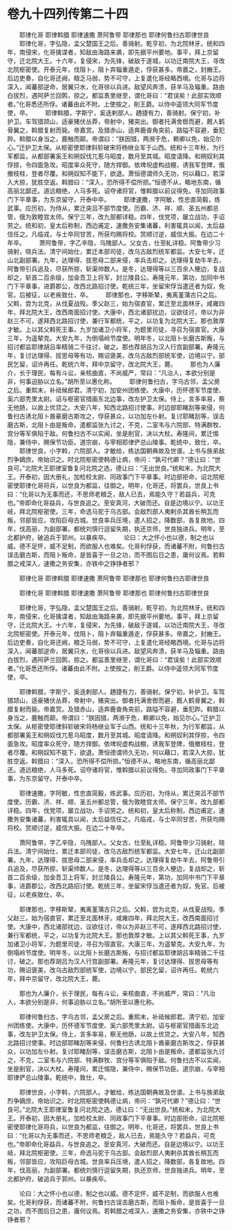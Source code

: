 # 卷九十四列传第二十四

　　耶律化哥 耶律斡腊 耶律速撒 萧阿鲁带 耶律那也 耶律何鲁扫古耶律世良 　　耶律化哥，字弘隐，孟父楚国王之后。善骑射。乾亨初，为北院林牙。统和四年，南侵宋，化哥擒谍者，知敌由海路来袭，即先据平州要地。事平，拜上京留守，迁北院大王。十六年，复侵宋，为先锋，破敌于遂城，以功迁南院大王，寻改北院枢密使。开泰元年，伐阻卜，阻卜弃辎重遁走，俘获甚多。帝嘉之，封豳王。后边吏奏，自化哥还阙，粮乏马弱，势不可守，上复遣化哥经略西境。化哥与边将深入，闻蕃部逆命，居翼只水，化哥徐以兵进。敌望风奔溃，获羊马及辎重。路由白拔烈，遇阿萨兰回鹘，掠之。都监褭里继至，谓化哥曰：“君误矣！此部实效顺者。”化哥悉还所俘。诸蕃由此不附。上使按之，削王爵。以侍中遥领大同军节度使，卒。 　　耶律斡腊，字斯宁，奚迭剌部人。趫捷有力，善骑射。保宁初，补护卫。车驾猎颉山，适豪猪伏丛莽，帝射中，猪突出。御者托满舍辔而避，厩人鹤骨翼之，斡腊复射而毙。帝嘉赏。及猎赤山，适奔鹿奋角突前，路隘不容避，垂犯跸。斡腊以身当之，鹿触而颠。帝谓曰：“朕因猎，两濒于危，赖卿以免，始见尔心。”迁护卫太保。从枢密使耶律斜轸破宋将杨继业军于山西。统和十三年秋，为行军都监，从都部署奚王和朔奴伐兀惹乌昭度，数月至其城。昭度请降。和朔奴利其俘掠，令四面急攻。昭度率众死守，随方捍御。依埤堄虚构战棚，诱我军登陴，俄撤枝柱，登者尽覆。和朔奴知不能下，欲退。萧恒德谓师久无功，何以藉口，若深入大掠，犹胜空返。斡腊曰：“深入，恐所得不偿所损。”恒德不从，略地东南，循高丽北鄙还。道远粮绝，人马多死。诏夺诸将官，惟斡腊以前议得免。寻加同政事门下平章事，为东京留守。开泰中卒。 　　耶律速撒，字阿敏，性忠直简毅，练武事。应历初，为侍从，累迁突吕不部节度使。历霸、济、祥、顺、圣五州都总管，俄为敦睦宫太师。保宁三年，改九部都详稳。四年，伐党项，屡立战功，手诏劳之。统和初，皇太后称制，西边甫定，速撒务安集诸蕃，利害辄具以闻，太后益信任之。凡临戎，与士卒同甘苦，所获均赐将校。赏顺讨逆，威信大振。在边二十年卒。 　　萧阿鲁带，字乙辛隐，乌隗部人。父女古，仕至糺详稳。阿鲁带少习骑射，晓兵法。清宁间始仕，累迁本部司徒，改乌古敌烈统军都监。大安七年，迁山北副部署。九年，达理得、拔思母二部来侵，率兵击却之。达理得复劫牛羊去，阿鲁带引兵追及，尽获所掠，斩渠帅数人。是冬，达理得等以三百余人梗边，复战却之，斩首二百余级，加金吾卫上将军，封兰陵县公。寿隆元年，第功，加同中书门下平章事，进爵郡公，改西北路招讨使。乾统三年，坐留宋俘当遣还者为奴，免官。后被征，以老疾致仕，卒。 　　耶律那也，字移斯辇，夷离堇蒲古只之后。父斡，尝为北克，从伐夏战殁。季父赵三，始为宿直官，累迁至北面林牙。咸雍四年，拜北院大王，改西南面招讨使。大康中，西北诸部扰边，议欲往讨，帝以为非赵三不可，遂拜西北路招讨使，兼行军都统，平之，以功复为北院大王。那也敦厚才敏。上以其父斡死王事，九岁加诸卫小将军，为题里司徒，寻召为宿直官。大康三年，为遥辇克。大安九年，为倒塌岭节度使。明年冬，以北阻卜长磨古斯叛，与招讨都监耶律胡吕率精骑二千往讨，破之。那也荐胡吕为汉人行宫副部署。寿隆元年，复讨达理得、拔思母等有功，赐诏褒美，改乌古敌烈部统军使，边境以宁。部民乞留，诏许再任。乾统六年，拜中京留守，改北院大王，薨。 　　那也为人廉介，长于理民，每有斗讼，亲核曲直，不尚威严，常曰：“凡治人，本欲分别是非，何事迫胁以立名。”胡所至以惠化称。 　　耶律何鲁扫古，字乌古邻，孟父房之后。重熙末，补祗候郎君。清宁初，加安州团练使。大康中，历怀德军节度使、奚六部秃里太尉。诏与枢密官措画东北边事，改左护卫太保。侍上，言多率易，察无他肠，以故上优贷之。大安八年，知西北路招讨使事。时边部耶睹刮等来侵，何鲁扫古诱北阻卜酋豪磨古斯攻之，俘获甚众，以功加左仆射。复讨耶睹刮等，误击磨古斯，北阻卜由是叛命。遣都监张九讨之，不克，二室韦与六院部、特满群牧、宫分等军俱陷于敌。何鲁扫古不以实闻，坐是削官，决以大杖。寿隆间，累迁惕隐，兼侍中，赐保节功臣。道宗崩，与宰相耶律俨总山陵事。乾统中，致仕，卒。 　　耶律世良，小字斡，六院部人。才敏给，练达国朝典故及世谱。上书与族弟敌烈争嫡庶，帝始识之。时北院枢密使韩德让病，帝问：“孰可代卿？”德让曰：“世良可。”北院大王耶律室鲁复问北院之选，德让曰：“无出世良。”统和末，为北院大王。开泰初，因大册礼，加检校太尉、同政事门下平章事。时边部拒命，诏北院枢密使耶律化哥将兵，以世良为都监，往御之。明年，化哥还，将罢兵，世良上书曰：“化哥以为无事而还，不思师老粮乏，敌人已去，焉能久守？若益兵，可克也。”帝即命化哥益兵，与世良追之。至安真河，大破而还。自是边境以宁。以功王岐，拜北院枢密使。三年，命选马驼于乌古部。会敌烈部人夷剌杀其酋长稍瓦而叛，邻部皆应，攻陷巨母古城。世良率兵压境，遣人招之，降数部，各复故地。四年，伐高丽，为副部署。都统刘慎行逗留失期，执还京师，世良独进兵。明年，至北都护府，破追兵于郭州。以暴疾卒。 　　论曰：大之怀小也以德，制之也以威。德不足怀，威不足制，而欲服人也难矣。化哥利俘获，而诸蕃不附，何鲁扫古误击磨古斯，而阻卜叛命，是皆喜于一旦之功，而不图后日之患，庸何议焉。若斡腊之戒深入，速撒之务安集，亦铁中之铮铮者邪？

　　耶律化哥 耶律斡腊 耶律速撒 萧阿鲁带 耶律那也 耶律何鲁扫古耶律世良

　　耶律化哥 耶律斡腊 耶律速撒 萧阿鲁带 耶律那也 耶律何鲁扫古耶律世良

　　耶律化哥，字弘隐，孟父楚国王之后。善骑射。乾亨初，为北院林牙。统和四年，南侵宋，化哥擒谍者，知敌由海路来袭，即先据平州要地。事平，拜上京留守，迁北院大王。十六年，复侵宋，为先锋，破敌于遂城，以功迁南院大王，寻改北院枢密使。开泰元年，伐阻卜，阻卜弃辎重遁走，俘获甚多。帝嘉之，封豳王。后边吏奏，自化哥还阙，粮乏马弱，势不可守，上复遣化哥经略西境。化哥与边将深入，闻蕃部逆命，居翼只水，化哥徐以兵进。敌望风奔溃，获羊马及辎重。路由白拔烈，遇阿萨兰回鹘，掠之。都监褭里继至，谓化哥曰：“君误矣！此部实效顺者。”化哥悉还所俘。诸蕃由此不附。上使按之，削王爵。以侍中遥领大同军节度使，卒。

　　耶律斡腊，字斯宁，奚迭剌部人。趫捷有力，善骑射。保宁初，补护卫。车驾猎颉山，适豪猪伏丛莽，帝射中，猪突出。御者托满舍辔而避，厩人鹤骨翼之，斡腊复射而毙。帝嘉赏。及猎赤山，适奔鹿奋角突前，路隘不容避，垂犯跸。斡腊以身当之，鹿触而颠。帝谓曰：“朕因猎，两濒于危，赖卿以免，始见尔心。”迁护卫太保。从枢密使耶律斜轸破宋将杨继业军于山西。统和十三年秋，为行军都监，从都部署奚王和朔奴伐兀惹乌昭度，数月至其城。昭度请降。和朔奴利其俘掠，令四面急攻。昭度率众死守，随方捍御。依埤堄虚构战棚，诱我军登陴，俄撤枝柱，登者尽覆。和朔奴知不能下，欲退。萧恒德谓师久无功，何以藉口，若深入大掠，犹胜空返。斡腊曰：“深入，恐所得不偿所损。”恒德不从，略地东南，循高丽北鄙还。道远粮绝，人马多死。诏夺诸将官，惟斡腊以前议得免。寻加同政事门下平章事，为东京留守。开泰中卒。

　　耶律速撒，字阿敏，性忠直简毅，练武事。应历初，为侍从，累迁突吕不部节度使。历霸、济、祥、顺、圣五州都总管，俄为敦睦宫太师。保宁三年，改九部都详稳。四年，伐党项，屡立战功，手诏劳之。统和初，皇太后称制，西边甫定，速撒务安集诸蕃，利害辄具以闻，太后益信任之。凡临戎，与士卒同甘苦，所获均赐将校。赏顺讨逆，威信大振。在边二十年卒。

　　萧阿鲁带，字乙辛隐，乌隗部人。父女古，仕至糺详稳。阿鲁带少习骑射，晓兵法。清宁间始仕，累迁本部司徒，改乌古敌烈统军都监。大安七年，迁山北副部署。九年，达理得、拔思母二部来侵，率兵击却之。达理得复劫牛羊去，阿鲁带引兵追及，尽获所掠，斩渠帅数人。是冬，达理得等以三百余人梗边，复战却之，斩首二百余级，加金吾卫上将军，封兰陵县公。寿隆元年，第功，加同中书门下平章事，进爵郡公，改西北路招讨使。乾统三年，坐留宋俘当遣还者为奴，免官。后被征，以老疾致仕，卒。

　　耶律那也，字移斯辇，夷离堇蒲古只之后。父斡，尝为北克，从伐夏战殁。季父赵三，始为宿直官，累迁至北面林牙。咸雍四年，拜北院大王，改西南面招讨使。大康中，西北诸部扰边，议欲往讨，帝以为非赵三不可，遂拜西北路招讨使，兼行军都统，平之，以功复为北院大王。那也敦厚才敏。上以其父斡死王事，九岁加诸卫小将军，为题里司徒，寻召为宿直官。大康三年，为遥辇克。大安九年，为倒塌岭节度使。明年冬，以北阻卜长磨古斯叛，与招讨都监耶律胡吕率精骑二千往讨，破之。那也荐胡吕为汉人行宫副部署。寿隆元年，复讨达理得、拔思母等有功，赐诏褒美，改乌古敌烈部统军使，边境以宁。部民乞留，诏许再任。乾统六年，拜中京留守，改北院大王，薨。

　　那也为人廉介，长于理民，每有斗讼，亲核曲直，不尚威严，常曰：“凡治人，本欲分别是非，何事迫胁以立名。”胡所至以惠化称。

　　耶律何鲁扫古，字乌古邻，孟父房之后。重熙末，补祗候郎君。清宁初，加安州团练使。大康中，历怀德军节度使、奚六部秃里太尉。诏与枢密官措画东北边事，改左护卫太保。侍上，言多率易，察无他肠，以故上优贷之。大安八年，知西北路招讨使事。时边部耶睹刮等来侵，何鲁扫古诱北阻卜酋豪磨古斯攻之，俘获甚众，以功加左仆射。复讨耶睹刮等，误击磨古斯，北阻卜由是叛命。遣都监张九讨之，不克，二室韦与六院部、特满群牧、宫分等军俱陷于敌。何鲁扫古不以实闻，坐是削官，决以大杖。寿隆间，累迁惕隐，兼侍中，赐保节功臣。道宗崩，与宰相耶律俨总山陵事。乾统中，致仕，卒。

　　耶律世良，小字斡，六院部人。才敏给，练达国朝典故及世谱。上书与族弟敌烈争嫡庶，帝始识之。时北院枢密使韩德让病，帝问：“孰可代卿？”德让曰：“世良可。”北院大王耶律室鲁复问北院之选，德让曰：“无出世良。”统和末，为北院大王。开泰初，因大册礼，加检校太尉、同政事门下平章事。时边部拒命，诏北院枢密使耶律化哥将兵，以世良为都监，往御之。明年，化哥还，将罢兵，世良上书曰：“化哥以为无事而还，不思师老粮乏，敌人已去，焉能久守？若益兵，可克也。”帝即命化哥益兵，与世良追之。至安真河，大破而还。自是边境以宁。以功王岐，拜北院枢密使。三年，命选马驼于乌古部。会敌烈部人夷剌杀其酋长稍瓦而叛，邻部皆应，攻陷巨母古城。世良率兵压境，遣人招之，降数部，各复故地。四年，伐高丽，为副部署。都统刘慎行逗留失期，执还京师，世良独进兵。明年，至北都护府，破追兵于郭州。以暴疾卒。

　　论曰：大之怀小也以德，制之也以威。德不足怀，威不足制，而欲服人也难矣。化哥利俘获，而诸蕃不附，何鲁扫古误击磨古斯，而阻卜叛命，是皆喜于一旦之功，而不图后日之患，庸何议焉。若斡腊之戒深入，速撒之务安集，亦铁中之铮铮者邪？